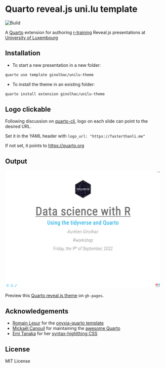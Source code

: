 # Quarto reveal.js uni.lu template


![Build](https://github.com/ginolhac/unilu-theme/actions/workflows/publish.yml/badge.svg)

A [Quarto](https://quarto.org) extension for authoring [r-training](https://gitlab.lcsb.uni.lu/r-training) Reveal.js presentations at [University of Luxembourg](https://wwwen.uni.lu/)

## Installation

- To start a new presentation in a new folder:

``` bash
quarto use template ginolhac/unilu-theme
```

- To install the theme in an existing folder:

``` bash
quarto install extension ginolhac/unilu-theme
```

## Logo clickable

Following discussion on [quarto-cli](https://github.com/quarto-dev/quarto-cli/discussions/3082#discussioncomment-7058099), logo on each slide can point to the desired URL.

Set it in the YAML header with `logo_url: "https://fasterthanli.me"`

If not set, it points to https://quarto.org


## Output

![template preview](template.png)

Preview this [Quarto reveal.js theme](https://ginolhac.github.io/unilu-theme) on `gh-pages`.

## Acknowledgements

-   [Romain Lesur](https://github.com/RLesur) for the [onyxia-quarto template](https://github.com/InseeFrLab/onyxia-quarto) 
-   [Mickaël Canouil](https://github.com/mcanouil/) for maintaining the [awesome Quarto](https://github.com/mcanouil/awesome-quarto)
-   [Emi Tanaka](https://github.com/emitanaka) for her [syntax-highlthing CSS](https://github.com/emitanaka/talks/blob/master/Ihaka2022/assets/syntax-highlight.css)

## License

MIT License
